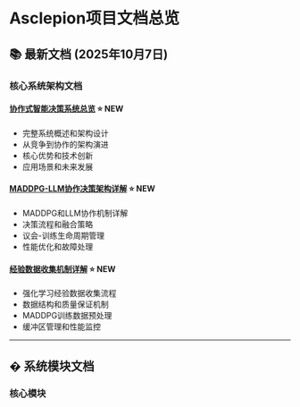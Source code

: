 # Asclepion项目文档总览

## 📚 最新文档 (2025年10月7日)

###  核心系统架构文档

#### [协作式智能决策系统总览](./COLLABORATIVE_INTELLIGENCE_OVERVIEW.md) ⭐ **NEW**
- 完整系统概述和架构设计
- 从竞争到协作的架构演进
- 核心优势和技术创新
- 应用场景和未来发展

#### [MADDPG-LLM协作决策架构详解](./MADDPG_LLM_COLLABORATION_ARCHITECTURE.md) ⭐ **NEW**
- MADDPG和LLM协作机制详解
- 决策流程和融合策略
- 议会-训练生命周期管理
- 性能优化和故障处理

#### [经验数据收集机制详解](./EXPERIENCE_DATA_COLLECTION_GUIDE.md) ⭐ **NEW**
- 强化学习经验数据收集流程
- 数据结构和质量保证机制
- MADDPG训练数据预处理
- 缓冲区管理和性能监控

---

## � 系统模块文档

### 核心模块